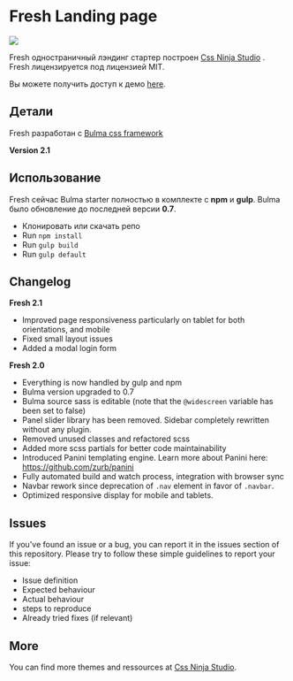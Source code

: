 # Fresh Landing page
![](https://cssninja.io/storage/app/media/external/fresh/fresh-hero-ui8.png)

Fresh одностраничный лэндинг стартер построен [Css Ninja Studio](https://cssninja.io) . Fresh лицензируется под лицензией MIT.

Вы можете получить доступ к демо [here](https://cssninjastudio.github.io./).

## Детали

Fresh разработан с [Bulma css framework](https://bulma.io)

**Version 2.1**

## Использование
Fresh сейчас Bulma starter полностью в комплекте с **npm** и **gulp**. Bulma было обновление до последней версии **0.7**.

* Клонировать или скачать репо
* Run `npm install`
* Run `gulp build`
* Run `gulp default`

## Changelog

**Fresh 2.1**
* Improved page responsiveness particularly on tablet for both orientations, and mobile
* Fixed small layout issues
* Added a modal login form

**Fresh 2.0**
* Everything is now handled by gulp and npm
* Bulma version upgraded to 0.7
* Bulma source sass is editable (note that the `@widescreen` variable has been set to false)
* Panel slider library has been removed. Sidebar completely rewritten without any plugin.
* Removed unused classes and refactored scss
* Added more scss partials for better code maintainability
* Introduced Panini templating engine. Learn more about Panini here: https://github.com/zurb/panini
* Fully automated build and watch process, integration with browser sync
* Navbar rework since deprecation of `.nav` element in favor of `.navbar`.
* Optimized responsive display for mobile and tablets.

## Issues

If you've found an issue or a bug, you can report it in the issues section of this repository. Please try to follow these simple guidelines to report your issue:

* Issue definition
* Expected behaviour
* Actual behaviour
* steps to reproduce
* Already tried fixes (if relevant)

## More

You can find more themes and ressources at  [Css Ninja Studio](https://cssninja.io).
